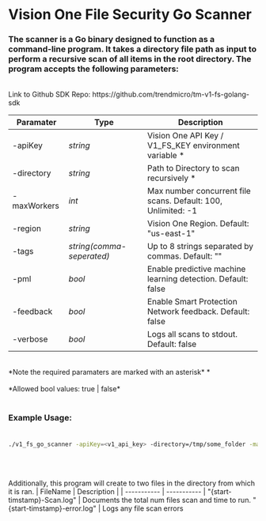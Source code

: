 # Vision One File Security Go Scanner
### The scanner is a Go binary designed to function as a command-line program. It takes a directory file path as input to perform a recursive scan of all items in the root directory. The program accepts the following parameters:
<br>
Link to Github SDK Repo: https://github.com/trendmicro/tm-v1-fs-golang-sdk
<br>

| Paramater| Type | Description |
| ----------- | ----------- | ----------- |
-apiKey | *string* | Vision One API Key / V1_FS_KEY environment variable *
-directory | *string* | Path to Directory to scan recursively * 
-maxWorkers | *int* | Max number concurrent file scans. Default: 100,  Unlimited: -1
-region | *string* | Vision One Region. Default: "us-east-1" 
-tags | *string(comma-seperated)* | Up to 8 strings separated by commas. Default: ""
-pml | *bool* | Enable predictive machine learning detection. Default: false
-feedback | *bool* | Enable Smart Protection Network feedback. Default: false
-verbose | *bool* | Logs all scans to stdout. Default: false

<br>
*Note the required paramaters are marked with an asterisk* *
<br>
<br>
*Allowed bool values: true | false*
<br>
<br>

### Example Usage: <br><br>
```sh
./v1_fs_go_scanner -apiKey=<v1_api_key> -directory=/tmp/some_folder -maxWorkers=200 -tags=dev,us-east-1,temp_project -verbose=true
```
<br>
<br>

Additionally, this program will create to two files in the directory from which it is ran.
| FileName | Description |
| ----------- | ----------- |
"{start-timstamp}-Scan.log" | Documents the total num files scan and time to run.
"{start-timstamp}-error.log" | Logs any file scan errors
